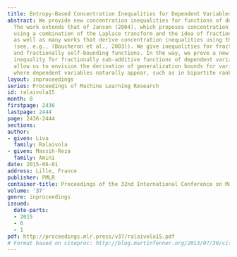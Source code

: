 ```yaml
---
title: Entropy-Based Concentration Inequalities for Dependent Variables
abstract: We provide new concentration inequalities for functions of dependent variables.
  The work extends that of Janson (2004), which proposes concentration inequalities
  using a combination of the Laplace transform and the idea of fractional graph coloring,
  as well as many works that derive concentration inequalities using the entropy method
  (see, e.g., (Boucheron et al., 2003)). We give inequalities for fractionally sub-additive
  and fractionally self-bounding functions. In the way, we prove a new Talagrand concentration
  inequality for fractionally sub-additive functions of dependent variables. The results
  allow us to envision the derivation of generalization bounds for various applications
  where dependent variables naturally appear, such as in bipartite ranking.
layout: inproceedings
series: Proceedings of Machine Learning Research
id: ralaivola15
month: 0
firstpage: 2436
lastpage: 2444
page: 2436-2444
sections: 
author:
- given: Liva
  family: Ralaivola
- given: Massih-Reza
  family: Amini
date: 2015-06-01
address: Lille, France
publisher: PMLR
container-title: Proceedings of the 32nd International Conference on Machine Learning
volume: '37'
genre: inproceedings
issued:
  date-parts:
  - 2015
  - 6
  - 1
pdf: http://proceedings.mlr.press/v37/ralaivola15.pdf
# Format based on citeproc: http://blog.martinfenner.org/2013/07/30/citeproc-yaml-for-bibliographies/
---
```

